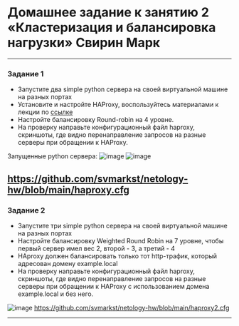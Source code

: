 # Домашнее задание к занятию 2 «Кластеризация и балансировка нагрузки» Свирин Марк




------



### Задание 1
- Запустите два simple python сервера на своей виртуальной машине на разных портах
- Установите и настройте HAProxy, воспользуйтесь материалами к лекции по [ссылке](2/)
- Настройте балансировку Round-robin на 4 уровне.
- На проверку направьте конфигурационный файл haproxy, скриншоты, где видно перенаправление запросов на разные серверы при обращении к HAProxy.

Запущенные python сервера:
![image](https://github.com/svmarkst/netology-hw/assets/110044256/3a6d8fc1-546d-428a-880a-32a8ee0dd7c5)
![image](https://github.com/svmarkst/netology-hw/assets/110044256/c7f6860d-7834-48fa-b0da-c952153b2e85)

https://github.com/svmarkst/netology-hw/blob/main/haproxy.cfg 
------

### Задание 2
- Запустите три simple python сервера на своей виртуальной машине на разных портах
- Настройте балансировку Weighted Round Robin на 7 уровне, чтобы первый сервер имел вес 2, второй - 3, а третий - 4
- HAproxy должен балансировать только тот http-трафик, который адресован домену example.local
- На проверку направьте конфигурационный файл haproxy, скриншоты, где видно перенаправление запросов на разные серверы при обращении к HAProxy c использованием домена example.local и без него.

![image](https://github.com/svmarkst/netology-hw/assets/110044256/dcd79c0b-4a11-46fd-a220-4df1e5b63741)
https://github.com/svmarkst/netology-hw/blob/main/haproxy2.cfg 

------
